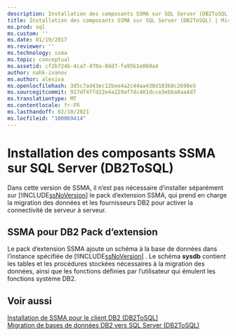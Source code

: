 ```yaml
---
description: Installation des composants SSMA sur SQL Server (DB2ToSQL)
title: Installation des composants SSMA sur SQL Server (DB2ToSQL) | Microsoft Docs
ms.prod: sql
ms.custom: ''
ms.date: 01/19/2017
ms.reviewer: ''
ms.technology: ssma
ms.topic: conceptual
ms.assetid: cf2b724b-4ca7-470a-8dd7-fa95b1e060a4
author: nahk-ivanov
ms.author: alexiva
ms.openlocfilehash: 3d5c7ad43ec12bee4a2c44aa438d10368c2698e5
ms.sourcegitcommit: 917df4ffd22e4a229af7dc481dcce3ebba0aa4d7
ms.translationtype: MT
ms.contentlocale: fr-FR
ms.lasthandoff: 02/10/2021
ms.locfileid: "100069414"
---
```

# <a name="installing-ssma-components-on-sql-server-db2tosql"></a>Installation des composants SSMA sur SQL Server (DB2ToSQL)
Dans cette version de SSMA, il n’est pas nécessaire d’installer séparément sur [!INCLUDE[ssNoVersion](../../includes/ssnoversion-md.md)] le pack d’extension SSMA, qui prend en charge la migration des données et les fournisseurs DB2 pour activer la connectivité de serveur à serveur.  
  
## <a name="ssma-for-db2-extension-pack"></a>SSMA pour DB2 Pack d’extension  
Le pack d’extension SSMA ajoute un schéma à la base de données dans l’instance spécifiée de [!INCLUDE[ssNoVersion](../../includes/ssnoversion-md.md)] . Le schéma **sysdb** contient les tables et les procédures stockées nécessaires à la migration des données, ainsi que les fonctions définies par l’utilisateur qui émulent les fonctions système DB2.  
  
## <a name="see-also"></a>Voir aussi  
[Installation de SSMA pour le client DB2 &#40;DB2ToSQL&#41;](../../ssma/db2/installing-ssma-for-db2-client-db2tosql.md)  
[Migration de bases de données DB2 vers SQL Server &#40;DB2ToSQL&#41;](../../ssma/db2/migrating-db2-databases-to-sql-server-db2tosql.md)  
  
